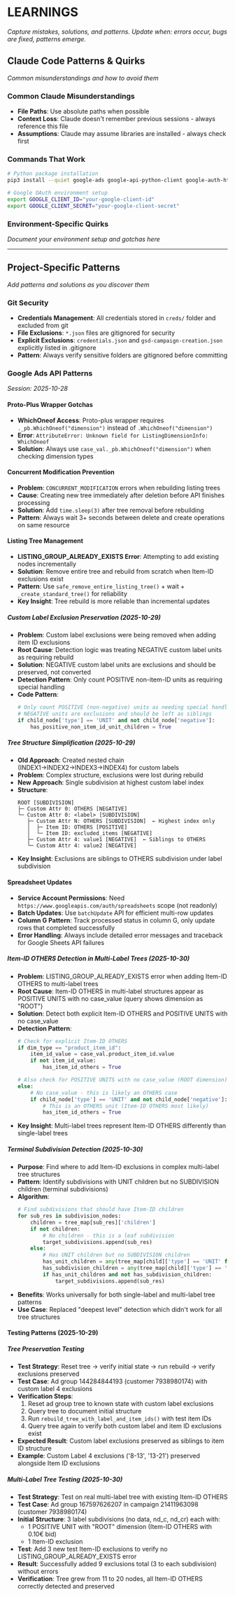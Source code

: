 # LEARNINGS
_Capture mistakes, solutions, and patterns. Update when: errors occur, bugs are fixed, patterns emerge._

## Claude Code Patterns & Quirks
_Common misunderstandings and how to avoid them_

### Common Claude Misunderstandings
- **File Paths**: Use absolute paths when possible
- **Context Loss**: Claude doesn't remember previous sessions - always reference this file
- **Assumptions**: Claude may assume libraries are installed - always check first

### Commands That Work
```bash
# Python package installation
pip3 install --quiet google-ads google-api-python-client google-auth-httplib2 google-auth-oauthlib

# Google OAuth environment setup
export GOOGLE_CLIENT_ID="your-google-client-id"
export GOOGLE_CLIENT_SECRET="your-google-client-secret"
```

### Environment-Specific Quirks
_Document your environment setup and gotchas here_

---

## Project-Specific Patterns
_Add patterns and solutions as you discover them_

### Git Security
- **Credentials Management**: All credentials stored in `creds/` folder and excluded from git
- **File Exclusions**: `*.json` files are gitignored for security
- **Explicit Exclusions**: `credentials.json` and `gsd-campaign-creation.json` explicitly listed in .gitignore
- **Pattern**: Always verify sensitive folders are gitignored before committing

### Google Ads API Patterns
_Session: 2025-10-28_

#### Proto-Plus Wrapper Gotchas
- **WhichOneof Access**: Proto-plus wrapper requires `._pb.WhichOneof("dimension")` instead of `.WhichOneof("dimension")`
- **Error**: `AttributeError: Unknown field for ListingDimensionInfo: WhichOneof`
- **Solution**: Always use `case_val._pb.WhichOneof("dimension")` when checking dimension types

#### Concurrent Modification Prevention
- **Problem**: `CONCURRENT_MODIFICATION` errors when rebuilding listing trees
- **Cause**: Creating new tree immediately after deletion before API finishes processing
- **Solution**: Add `time.sleep(3)` after tree removal before rebuilding
- **Pattern**: Always wait 3+ seconds between delete and create operations on same resource

#### Listing Tree Management
- **LISTING_GROUP_ALREADY_EXISTS Error**: Attempting to add existing nodes incrementally
- **Solution**: Remove entire tree and rebuild from scratch when Item-ID exclusions exist
- **Pattern**: Use `safe_remove_entire_listing_tree()` + wait + `_create_standard_tree()` for reliability
- **Key Insight**: Tree rebuild is more reliable than incremental updates

##### Custom Label Exclusion Preservation (2025-10-29)
- **Problem**: Custom label exclusions were being removed when adding item ID exclusions
- **Root Cause**: Detection logic was treating NEGATIVE custom label units as requiring rebuild
- **Solution**: NEGATIVE custom label units are exclusions and should be preserved, not converted
- **Detection Pattern**: Only count POSITIVE non-item-ID units as requiring special handling
- **Code Pattern**:
  ```python
  # Only count POSITIVE (non-negative) units as needing special handling
  # NEGATIVE units are exclusions and should be left as siblings
  if child_node['type'] == 'UNIT' and not child_node['negative']:
      has_positive_non_item_id_unit_children = True
  ```

##### Tree Structure Simplification (2025-10-29)
- **Old Approach**: Created nested chain (INDEX1→INDEX2→INDEX3→INDEX4) for custom labels
- **Problem**: Complex structure, exclusions were lost during rebuild
- **New Approach**: Single subdivision at highest custom label index
- **Structure**:
  ```
  ROOT [SUBDIVISION]
  ├─ Custom Attr 0: OTHERS [NEGATIVE]
  └─ Custom Attr 0: <label> [SUBDIVISION]
     ├─ Custom Attr N: OTHERS [SUBDIVISION]  ← Highest index only
     │  ├─ Item ID: OTHERS [POSITIVE]
     │  └─ Item ID: excluded_items [NEGATIVE]
     ├─ Custom Attr 4: value1 [NEGATIVE]  ← Siblings to OTHERS
     └─ Custom Attr 4: value2 [NEGATIVE]
  ```
- **Key Insight**: Exclusions are siblings to OTHERS subdivision under label subdivision

#### Spreadsheet Updates
- **Service Account Permissions**: Need `https://www.googleapis.com/auth/spreadsheets` scope (not readonly)
- **Batch Updates**: Use `batchUpdate` API for efficient multi-row updates
- **Column G Pattern**: Track processed status in column G, only update rows that completed successfully
- **Error Handling**: Always include detailed error messages and traceback for Google Sheets API failures

##### Item-ID OTHERS Detection in Multi-Label Trees (2025-10-30)
- **Problem**: LISTING_GROUP_ALREADY_EXISTS error when adding Item-ID OTHERS to multi-label trees
- **Root Cause**: Item-ID OTHERS in multi-label structures appear as POSITIVE UNITS with no case_value (query shows dimension as "ROOT")
- **Solution**: Detect both explicit Item-ID OTHERS and POSITIVE UNITS with no case_value
- **Detection Pattern**:
  ```python
  # Check for explicit Item-ID OTHERS
  if dim_type == "product_item_id":
      item_id_value = case_val.product_item_id.value
      if not item_id_value:
          has_item_id_others = True

  # Also check for POSITIVE UNITS with no case_value (ROOT dimension)
  else:
      # No case_value - this is likely an OTHERS case
      if child_node['type'] == 'UNIT' and not child_node['negative']:
          # This is an OTHERS unit (Item-ID OTHERS most likely)
          has_item_id_others = True
  ```
- **Key Insight**: Multi-label trees represent Item-ID OTHERS differently than single-label trees

##### Terminal Subdivision Detection (2025-10-30)
- **Purpose**: Find where to add Item-ID exclusions in complex multi-label tree structures
- **Pattern**: Identify subdivisions with UNIT children but no SUBDIVISION children (terminal subdivisions)
- **Algorithm**:
  ```python
  # Find subdivisions that should have Item-ID children
  for sub_res in subdivision_nodes:
      children = tree_map[sub_res]['children']
      if not children:
          # No children - this is a leaf subdivision
          target_subdivisions.append(sub_res)
      else:
          # Has UNIT children but no SUBDIVISION children
          has_unit_children = any(tree_map[child]['type'] == 'UNIT' for child in children)
          has_subdivision_children = any(tree_map[child]['type'] == 'SUBDIVISION' for child in children)
          if has_unit_children and not has_subdivision_children:
              target_subdivisions.append(sub_res)
  ```
- **Benefits**: Works universally for both single-label and multi-label tree patterns
- **Use Case**: Replaced "deepest level" detection which didn't work for all tree structures

#### Testing Patterns (2025-10-29)
##### Tree Preservation Testing
- **Test Strategy**: Reset tree → verify initial state → run rebuild → verify exclusions preserved
- **Test Case**: Ad group 144284844193 (customer 7938980174) with custom label 4 exclusions
- **Verification Steps**:
  1. Reset ad group tree to known state with custom label exclusions
  2. Query tree to document initial structure
  3. Run `rebuild_tree_with_label_and_item_ids()` with test item IDs
  4. Query tree again to verify both custom label and item ID exclusions exist
- **Expected Result**: Custom label exclusions preserved as siblings to item ID structure
- **Example**: Custom Label 4 exclusions ('8-13', '13-21') preserved alongside Item ID exclusions

##### Multi-Label Tree Testing (2025-10-30)
- **Test Strategy**: Test on real multi-label tree with existing Item-ID OTHERS
- **Test Case**: Ad group 167597626207 in campaign 21411963098 (customer 7938980174)
- **Initial Structure**: 3 label subdivisions (no data, nd_c, nd_cr) each with:
  - 1 POSITIVE UNIT with "ROOT" dimension (Item-ID OTHERS with 0.10€ bid)
  - 1 Item-ID exclusion
- **Test**: Add 3 new test Item-ID exclusions to verify no LISTING_GROUP_ALREADY_EXISTS error
- **Result**: Successfully added 9 exclusions total (3 to each subdivision) without errors
- **Verification**: Tree grew from 11 to 20 nodes, all Item-ID OTHERS correctly detected and preserved
